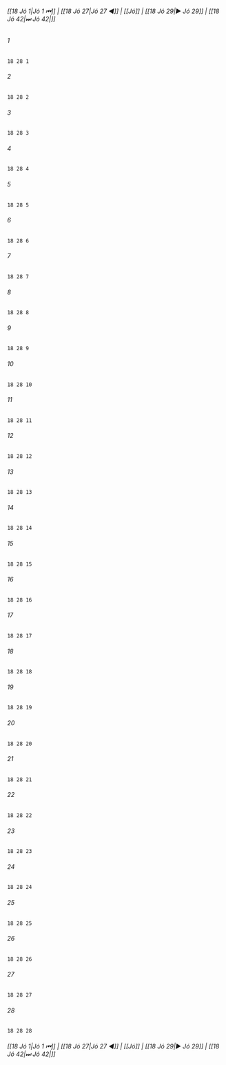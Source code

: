 
###### [[18 Jó 1|Jó 1 ⏮]] | [[18 Jó 27|Jó 27 ◀]] | [[Jó]] | [[18 Jó 29|▶ Jó 29]] | [[18 Jó 42|⏭ Jó 42|]]

###### 1
``` verse
18 28 1 
```
###### 2
``` verse
18 28 2 
```
###### 3
``` verse
18 28 3 
```
###### 4
``` verse
18 28 4 
```
###### 5
``` verse
18 28 5 
```
###### 6
``` verse
18 28 6 
```
###### 7
``` verse
18 28 7 
```
###### 8
``` verse
18 28 8 
```
###### 9
``` verse
18 28 9 
```
###### 10
``` verse
18 28 10 
```
###### 11
``` verse
18 28 11 
```
###### 12
``` verse
18 28 12 
```
###### 13
``` verse
18 28 13 
```
###### 14
``` verse
18 28 14 
```
###### 15
``` verse
18 28 15 
```
###### 16
``` verse
18 28 16 
```
###### 17
``` verse
18 28 17 
```
###### 18
``` verse
18 28 18 
```
###### 19
``` verse
18 28 19 
```
###### 20
``` verse
18 28 20 
```
###### 21
``` verse
18 28 21 
```
###### 22
``` verse
18 28 22 
```
###### 23
``` verse
18 28 23 
```
###### 24
``` verse
18 28 24 
```
###### 25
``` verse
18 28 25 
```
###### 26
``` verse
18 28 26 
```
###### 27
``` verse
18 28 27 
```
###### 28
``` verse
18 28 28 
```

###### [[18 Jó 1|Jó 1 ⏮]] | [[18 Jó 27|Jó 27 ◀]] | [[Jó]] | [[18 Jó 29|▶ Jó 29]] | [[18 Jó 42|⏭ Jó 42|]]

